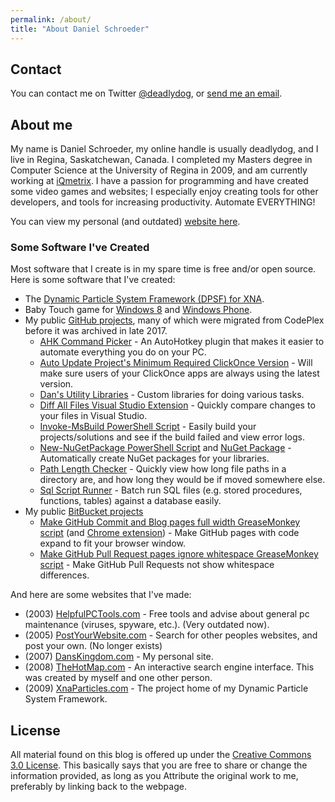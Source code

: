 ```yaml
---
permalink: /about/
title: "About Daniel Schroeder"
---
```


## Contact

You can contact me on Twitter [@deadlydog](https://twitter.com/deadlydog), or [send me an email](mailto:deadlydog@hotmail.com).

## About me

My name is Daniel Schroeder, my online handle is usually deadlydog, and I live in Regina, Saskatchewan, Canada. I completed my Masters degree in Computer Science at the University of Regina in 2009, and am currently working at [iQmetrix](http://www.iqmetrix.com/). I have a passion for programming and have created some video games and websites; I especially enjoy creating tools for other developers, and tools for increasing productivity. Automate EVERYTHING!

You can view my personal (and outdated) [website here](http://www.danskingdom.com).

### Some Software I've Created

Most software that I create is in my spare time is free and/or open source. Here is some software that I've created:

  * The [Dynamic Particle System Framework (DPSF) for XNA](http://xnaparticles.com).
  * Baby Touch game for [Windows 8](http://www.google.com/url?sa=t&rct=j&q=&esrc=s&source=web&cd=3&ved=0CCwQFjAC&url=http%3A%2F%2Fapps.microsoft.com%2Fwindows%2Fen-us%2Fapp%2Fbaby-touch%2F7bfc0cab-bdf4-4aea-b1a1-c734488c4c76&ei=GShZVa3rKYzSoASMjYP4Ag&usg=AFQjCNEN54mP2heSv2VTe3NISrxZoakdfw&sig2=oct4RmvJ-ysK6-exwuUc_w&bvm=bv.93564037,d.cGU&cad=rja) and [Windows Phone](https://www.windowsphone.com/en-ca/store/app/baby-touch/c290b92c-ef4c-404b-b851-56800fbbbf09).
  * My public [GitHub projects](https://github.com/deadlydog), many of which were migrated from CodePlex before it was archived in late 2017.
      * [AHK Command Picker](https://github.com/deadlydog/AHKCommandPicker) - An AutoHotkey plugin that makes it easier to automate everything you do on your PC.
      * [Auto Update Project's Minimum Required ClickOnce Version](https://github.com/deadlydog/AutoUpdateProjectsMinimumRequiredClickOnceVersion) - Will make sure users of your ClickOnce apps are always using the latest version.
      * [Dan's Utility Libraries](https://github.com/deadlydog/DansUtilityLibraries) - Custom libraries for doing various tasks.
      * [Diff All Files Visual Studio Extension](https://github.com/deadlydog/VS.DiffAllFiles) - Quickly compare changes to your files in Visual Studio.
      * [Invoke-MsBuild PowerShell Script](https://github.com/deadlydog/Invoke-MsBuild) - Easily build your projects/solutions and see if the build failed and view error logs.
      * [New-NuGetPackage PowerShell Script](https://github.com/deadlydog/New-NuGetPackage) and [NuGet Package](https://www.nuget.org/packages/CreateNewNuGetPackageFromProjectAfterEachBuild/) - Automatically create NuGet packages for your libraries.
      * [Path Length Checker](https://github.com/deadlydog/PathLengthChecker) - Quickly view how long file paths in a directory are, and how long they would be if moved somewhere else.
      * [Sql Script Runner](https://github.com/deadlydog/SqlScriptRunner) - Batch run SQL files (e.g. stored procedures, functions, tables) against a database easily.
  * My public [BitBucket projects](https://bitbucket.org/deadlydog)
      * [Make GitHub Commit and Blog pages full width GreaseMonkey script](https://greasyfork.org/scripts/1711-make-github-pull-request-commit-and-blob-pages-full-width) (and [Chrome extension](https://chrome.google.com/webstore/detail/make-github-pages-full-wi/dfpgjcidmobcpaoolhgchdcmdgenbaoa)) - Make GitHub pages with code expand to fit your browser window.
      * [Make GitHub Pull Request pages ignore whitespace GreaseMonkey script](https://greasyfork.org/scripts/1712-reload-github-pull-request-diff-page-to-ignore-whitespace) - Make GitHub Pull Requests not show whitespace differences.

And here are some websites that I've made:

  * (2003) [HelpfulPCTools.com](http://www.helpfulpctools.com/) - Free tools and advise about general pc maintenance (viruses, spyware, etc.). (Very outdated now).
  * (2005) [PostYourWebsite.com](http://www.postyourwebsite.com/) - Search for other peoples websites, and post your own. (No longer exists)
  * (2007) [DansKingdom.com](http://danskingdom.com/) - My personal site.
  * (2008) [TheHotMap.com](http://www.thehotmap.com/) - An interactive search engine interface. This was created by myself and one other person.
  * (2009) [XnaParticles.com](http://www.xnaparticles.com/) - The project home of my Dynamic Particle System Framework.

## License

All material found on this blog is offered up under the [Creative Commons 3.0 License](http://creativecommons.org/licenses/by/3.0/). This basically says that you are free to share or change the information provided, as long as you Attribute the original work to me, preferably by linking back to the webpage.
